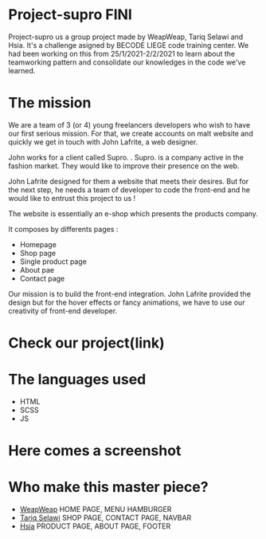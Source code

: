 # Project-supro FINI
Project-supro us a group project made by WeapWeap, Tariq Selawi and Hsia. It's a challenge  asigned by BECODE LIEGE code training center. We had been working on this from 25/1/2021-2/2/2021 to learn about the teamworking pattern and consolidate our knowledges in the code we've learned.

# The mission
We are a team of 3 (or 4) young freelancers developers who wish to have our first serious mission. For that, we create accounts on malt website and quickly we get in touch with John Lafrite, a web designer.

John works for a client called Supro. . Supro. is a company active in the fashion market. They would like to improve their presence on the web.

John Lafrite designed for them a website that meets their desires. But for the next step, he needs a team of developer to code the front-end and he would like to entrust this project to us !

The website is essentially an e-shop which presents the products company.

It composes by differents pages :

  * Homepage
  * Shop page
  * Single product page
  * About pae
  * Contact page

Our mission is to build the front-end integration. John Lafrite provided the design but for the hover effects or fancy animations, we have to use our creativity of front-end developer.

# Check our project(link)


# The languages used
 * HTML
 * SCSS
 * JS
 
# Here comes a screenshot


# Who make this master piece?
* [WeapWeap](https://github.com/ChardonFrancois)
HOME PAGE, MENU HAMBURGER
* [Tariq Selawi](https://github.com/Tselawi)
SHOP PAGE, CONTACT PAGE, NAVBAR
* [Hsia](https://github.com/yunhsiaho)
PRODUCT PAGE, ABOUT PAGE, FOOTER


